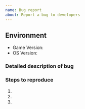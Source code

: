 ```yaml
---
name: Bug report
about: Report a bug to developers
---
```

<!-- Make sure to search existing issues first to avoid duplicates. -->

## Environment
- Game Version: 
- OS Version: 

### Detailed description of bug

<!-- What is broken? What should be happening instead? Include as much informations as possible. Images, gifs, or youtube videos are welcome! -->

### Steps to reproduce

<!-- How can described bug or behaviour be reproduced? -->

1. 
2. 
3. 
